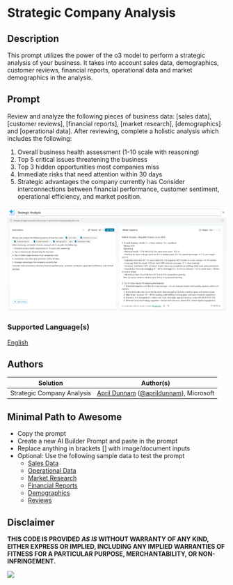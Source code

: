 # Strategic Company Analysis

## Description

This prompt utilizes the power of the o3 model to perform a strategic analysis of your business. It takes into account sales data, demographics, customer reviews, financial reports, operational data and market demographics in the analysis.

## Prompt

Review and analyze the following pieces of business data: [sales data], [customer reviews], [financial reports], [market research], [demographics] and [operational data].
After reviewing, complete a holistic analysis which includes the following:

1. Overall business health assessment (1-10 scale with reasoning)
2. Top 5 critical issues threatening the business
3. Top 3 hidden opportunities most companies miss
4. Immediate risks that need attention within 30 days
5. Strategic advantages the company currently has
Consider interconnections between financial performance, customer sentiment, operational efficiency, and market position.

![strategic analysis prompt](./assets/images/preview.png)

### Supported Language(s)

[English](./en-us/prompt.md)

## Authors

Solution|Author(s)
--------|---------
Strategic Company Analysis | [April Dunnam](https://github.com/aprildunnam) ([@aprildunnam](https://twitter.com/aprildunnam)), Microsoft

## Minimal Path to Awesome

* Copy the prompt
* Create a new AI Builder Prompt and paste in the prompt
* Replace anything in brackets [] with image/document inputs
* Optional: Use the following sample data to test the prompt
    * [Sales Data](./assets/salesdata.pdf)
    * [Operational Data](./assets/operationaldata.pdf)
    * [Market Research](./assets/market_research.pdf)
    * [Financial Reports](./assets/financial_reports.pdf)
    * [Demographics](./assets/demographicsdata.pdf)
    * [Reviews](./assets/feedback.pdf)

## Disclaimer

**THIS CODE IS PROVIDED *AS IS* WITHOUT WARRANTY OF ANY KIND, EITHER EXPRESS OR IMPLIED, INCLUDING ANY IMPLIED WARRANTIES OF FITNESS FOR A PARTICULAR PURPOSE, MERCHANTABILITY, OR NON-INFRINGEMENT.**

<img src="https://m365-visitor-stats.azurewebsites.net/powerplatform-prompts/samples/ai-builder/strategic-company-analysis-o3" aria-hidden="true" />
